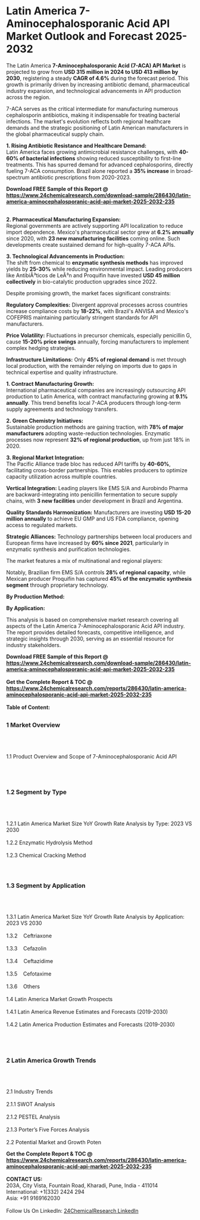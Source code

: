 <h1>Latin America 7-Aminocephalosporanic Acid API Market Outlook and Forecast 2025-2032</h1><p>The Latin America <strong>7-Aminocephalosporanic Acid (7-ACA) API Market</strong> is projected to grow from <strong>USD 315 million in 2024 to USD 413 million by 2030</strong>, registering a steady <strong>CAGR of 4.6%</strong> during the forecast period. This growth is primarily driven by increasing antibiotic demand, pharmaceutical industry expansion, and technological advancements in API production across the region.</p><p>7-ACA serves as the critical intermediate for manufacturing numerous cephalosporin antibiotics, making it indispensable for treating bacterial infections. The market's evolution reflects both regional healthcare demands and the strategic positioning of Latin American manufacturers in the global pharmaceutical supply chain.</p><p><strong>1. Rising Antibiotic Resistance and Healthcare Demand:</strong><br>
Latin America faces growing antimicrobial resistance challenges, with <strong>40-60% of bacterial infections</strong> showing reduced susceptibility to first-line treatments. This has spurred demand for advanced cephalosporins, directly fueling 7-ACA consumption. Brazil alone reported a <strong>35% increase</strong> in broad-spectrum antibiotic prescriptions from 2020-2023.</p><div><b>Download FREE Sample of this Report @ 
            <a href="https://www.24chemicalresearch.com/download-sample/286430/latin-america-aminocephalosporanic-acid-api-market-2025-2032-235">
            https://www.24chemicalresearch.com/download-sample/286430/latin-america-aminocephalosporanic-acid-api-market-2025-2032-235</a></b></div><br><p><strong>2. Pharmaceutical Manufacturing Expansion:</strong><br>
Regional governments are actively supporting API localization to reduce import dependence. Mexico's pharmaceutical sector grew at <strong>6.2% annually</strong> since 2020, with <strong>23 new manufacturing facilities</strong> coming online. Such developments create sustained demand for high-quality 7-ACA APIs.</p><p><strong>3. Technological Advancements in Production:</strong><br>
The shift from chemical to <strong>enzymatic synthesis methods</strong> has improved yields by <strong>25-30%</strong> while reducing environmental impact. Leading producers like AntibiÃ³ticos de LeÃ³n and Proquifin have invested <strong>USD 45 million collectively</strong> in bio-catalytic production upgrades since 2022.</p><p>Despite promising growth, the market faces significant constraints:</p><p><strong>Regulatory Complexities:</strong> Divergent approval processes across countries increase compliance costs by <strong>18-22%</strong>, with Brazil's ANVISA and Mexico's COFEPRIS maintaining particularly stringent standards for API manufacturers.</p><p><strong>Price Volatility:</strong> Fluctuations in precursor chemicals, especially penicillin G, cause <strong>15-20% price swings</strong> annually, forcing manufacturers to implement complex hedging strategies.</p><p><strong>Infrastructure Limitations:</strong> Only <strong>45% of regional demand</strong> is met through local production, with the remainder relying on imports due to gaps in technical expertise and quality infrastructure.</p><p><strong>1. Contract Manufacturing Growth:</strong><br>
International pharmaceutical companies are increasingly outsourcing API production to Latin America, with contract manufacturing growing at <strong>9.1% annually</strong>. This trend benefits local 7-ACA producers through long-term supply agreements and technology transfers.</p><p><strong>2. Green Chemistry Initiatives:</strong><br>
Sustainable production methods are gaining traction, with <strong>78% of major manufacturers</strong> adopting waste-reduction technologies. Enzymatic processes now represent <strong>32% of regional production</strong>, up from just 18% in 2020.</p><p><strong>3. Regional Market Integration:</strong><br>
The Pacific Alliance trade bloc has reduced API tariffs by <strong>40-60%</strong>, facilitating cross-border partnerships. This enables producers to optimize capacity utilization across multiple countries.</p><p><strong>Vertical Integration:</strong> Leading players like EMS S/A and Aurobindo Pharma are backward-integrating into penicillin fermentation to secure supply chains, with <strong>3 new facilities</strong> under development in Brazil and Argentina.</p><p><strong>Quality Standards Harmonization:</strong> Manufacturers are investing <strong>USD 15-20 million annually</strong> to achieve EU GMP and US FDA compliance, opening access to regulated markets.</p><p><strong>Strategic Alliances:</strong> Technology partnerships between local producers and European firms have increased by <strong>60% since 2021</strong>, particularly in enzymatic synthesis and purification technologies.</p><p>The market features a mix of multinational and regional players:</p><p>Notably, Brazilian firm EMS S/A controls <strong>28% of regional capacity</strong>, while Mexican producer Proquifin has captured <strong>45% of the enzymatic synthesis segment</strong> through proprietary technology.</p><p><strong>By Production Method:</strong></p><p><strong>By Application:</strong></p><p>This analysis is based on comprehensive market research covering all aspects of the Latin America 7-Aminocephalosporanic Acid API industry. The report provides detailed forecasts, competitive intelligence, and strategic insights through 2030, serving as an essential resource for industry stakeholders.</p><div><b>Download FREE Sample of this Report @ 
            <a href="https://www.24chemicalresearch.com/download-sample/286430/latin-america-aminocephalosporanic-acid-api-market-2025-2032-235">
            https://www.24chemicalresearch.com/download-sample/286430/latin-america-aminocephalosporanic-acid-api-market-2025-2032-235</a></b></div><br><div><b>Get the Complete Report & TOC @ 
            <a href="https://www.24chemicalresearch.com/reports/286430/latin-america-aminocephalosporanic-acid-api-market-2025-2032-235">
            https://www.24chemicalresearch.com/reports/286430/latin-america-aminocephalosporanic-acid-api-market-2025-2032-235</a></b></div><br>
            <b>Table of Content:</b><p><h2><span style="font-size:16px"><strong>1 Market Overview&nbsp;&nbsp; &nbsp;</strong></span></h2><br />
<br />
<p>1.1 Product Overview and Scope of 7-Aminocephalosporanic Acid API&nbsp;</p><br />
<br />
<h2><strong><span style="font-size:16px">1.2 Segment by Type&nbsp;&nbsp; &nbsp;</span></strong></h2><br />
<br />
<p>1.2.1 Latin America Market Size YoY Growth Rate Analysis by Type: 2023 VS 2030&nbsp;&nbsp; &nbsp;<br /><br />
1.2.2 Enzymatic Hydrolysis Method&nbsp;&nbsp; &nbsp;<br /><br />
1.2.3 Chemical Cracking Method<br /><br />
<br />
<h2><span style="font-size:16px"><strong>1.3 Segment by Application&nbsp;&nbsp;</strong></span></h2><br />
<br />
<p>1.3.1 Latin America Market Size YoY Growth Rate Analysis by Application: 2023 VS 2030&nbsp;&nbsp; &nbsp;<br /><br />
1.3.2&nbsp;&nbsp; &nbsp;Ceftriaxone<br /><br />
1.3.3&nbsp;&nbsp; &nbsp;Cefazolin<br /><br />
1.3.4&nbsp;&nbsp; &nbsp;Ceftazidime<br /><br />
1.3.5&nbsp;&nbsp; &nbsp;Cefotaxime<br /><br />
1.3.6&nbsp;&nbsp; &nbsp;Others<br /><br />
1.4 Latin America Market Growth Prospects&nbsp;&nbsp; &nbsp;<br /><br />
1.4.1 Latin America Revenue Estimates and Forecasts (2019-2030)&nbsp;&nbsp; &nbsp;<br /><br />
1.4.2 Latin America Production Estimates and Forecasts (2019-2030)&nbsp;&nbsp;</p><br />
<br />
<h2><span style="font-size:16px"><strong>2 Latin America Growth Trends&nbsp;&nbsp; &nbsp;</strong></span></h2><br />
<br />
<p>2.1 Industry Trends&nbsp;&nbsp; &nbsp;<br /><br />
2.1.1 SWOT Analysis&nbsp;&nbsp; &nbsp;<br /><br />
2.1.2 PESTEL Analysis&nbsp;&nbsp; &nbsp;<br /><br />
2.1.3 Porter&rsquo;s Five Forces Analysis&nbsp;&nbsp; &nbsp;<br /><br />
2.2 Potential Market and Growth Poten</p><div><b>Get the Complete Report & TOC @ 
            <a href="https://www.24chemicalresearch.com/reports/286430/latin-america-aminocephalosporanic-acid-api-market-2025-2032-235">
            https://www.24chemicalresearch.com/reports/286430/latin-america-aminocephalosporanic-acid-api-market-2025-2032-235</a></b></div><br><b>CONTACT US:</b><br>
            203A, City Vista, Fountain Road, Kharadi, Pune, India - 411014<br>
            International: +1(332) 2424 294<br>
            Asia: +91 9169162030 <br><br>
            Follow Us On LinkedIn: <a href="https://www.linkedin.com/company/24chemicalresearch/">24ChemicalResearch LinkedIn</a>